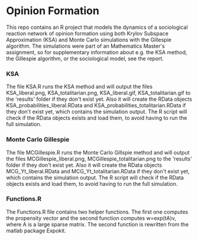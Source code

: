 # Opinion Formation
This repo contains an R project that models the dynamics of a sociological reaction network of opinion formation using both Krylov Subspace Approximation (KSA) and Monte Carlo simulations with the Gillespie algorithm.
The simulations were part of an Mathematics Master's assignment, so for supplementary information about e.g. the KSA method, the Gillespie algorithm, or the sociological model, see the report.

### KSA
The file KSA.R runs the KSA method and will output the files KSA_liberal.png, KSA_totalitarian.png, KSA_liberal.gif, KSA_totalitarian.gif to the 'results' folder if they don't exist yet. Also it will create the RData objects KSA_probabilities_liberal.RData and KSA_probabilities_totalitarian.RData if they don't exist yet, which contains the simulation output. The R script will check if the RData objects exists and load them, to avoid having to run the full simulation.

### Monte Carlo Gillespie
The file MCGillespie.R runs the Monte Carlo Gillspie method and will output the files MCGillespie_liberal.png, MCGillespie_totalitarian.png to the 'results' folder if they don't exist yet. Also it will create the RData objects MCG_Yt_liberal.RData and MCG_Yt_totalitarian.RData if they don't exist yet, which contains the simulation output. The R script will check if the RData objects exists and load them, to avoid having to run the full simulation.

### Functions.R
The Functions.R file contains two helper functions. The first one computes the propensity vector and the second function computes w=exp(tA)v, where A is a large sparse matrix. The second function is rewritten from the matlab package Expokit.